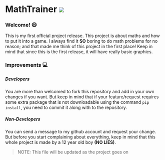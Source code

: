 # MathTrainer ![](mathtrainer_logo.jpg)

### Welcome! :smile:

This is my first official project release. This project is about maths and how to put it into a game. I always find it **SO** boring to do math problems for no reason; and that made me think of this project in the first place! Keep in mind that since this is the first release, it will have really basic graphics.  

### Improvements :computer:
  
##### Developers
You are more than welcomed to fork this repository and add in your own changes if you want. But keep in mind that if your feature/request requires some extra package that is not downloadable using the command `pip install`, you need to commit it along with to the repository.  

##### Non-Developers
You can send a message to my github account and request your change. But before you start complaining about everything, keep in mind that this whole project is made by a 12 year old boy **(NO LIES)**.  

 > NOTE: This file will be updated as the project goes on